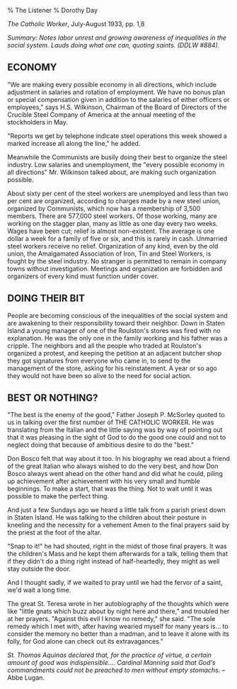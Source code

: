 % The Listener
% Dorothy Day

*The Catholic Worker*, July-August 1933, pp. 1,8

*Summary: Notes labor unrest and growing awareness of inequalities in
the social system. Lauds doing what one can, quoting saints. (DDLW
\#884).*

ECONOMY
-------

"We are making every possible economy in all directions, which include
adjustment in salaries and rotation of employment. We have no bonus plan
or special compensation given in addition to the salaries of either
officers or employees," says H.S. Wilkinson, Chairman of the Board of
Directors of the Crucible Steel Company of America at the annual meeting
of the stockholders in May.

"Reports we get by telephone indicate steel operations this week showed
a marked increase all along the line," he added.

Meanwhile the Communists are busily doing their best to organize the
steel industry. Low salaries and unemployment, the "every possible
economy in all directions" Mr. Wilkinson talked about, are making such
organization possible.

About sixty per cent of the steel workers are unemployed and less than
two per cent are organized, according to charges made by a new steel
union, organized by Communists, which now has a membership of 3,500
members. There are 577,000 steel workers. Of those working, many are
working on the stagger plan, many as little as one day every two weeks.
Wages have been cut; relief is almost non-existent. The average is one
dollar a week for a family of five or six, and this is rarely in cash.
Unmarried steel workers receive no relief. Organization of any kind,
even by the old union, the Amalgamated Association of Iron, Tin and
Steel Workers, is fought by the steel industry. No stranger is permitted
to remain in company towns without investigation. Meetings and
organization are forbidden and organizers of every kind must function
under cover.

DOING THEIR BIT
---------------

People are becoming conscious of the inequalities of the social system
and are awakening to their responsibility toward their neighbor. Down in
Staten Island a young manager of one of the Roulston's stores was fired
with no explanation. He was the only one in the family working and his
father was a cripple. The neighbors and all the people who traded at
Roulston's organized a protest, and keeping the petition at an adjacent
butcher shop they got signatures from everyone who came in, to send to
the management of the store, asking for his reinstatement. A year or so
ago they would not have been so alive to the need for social action.

BEST OR NOTHING?
----------------

"The best is the enemy of the good," Father Joseph P. McSorley quoted to
us in talking over the first number of THE CATHOLIC WORKER. He was
translating from the Italian and the little saying was by way of
pointing out that it was pleasing in the sight of God to do the good one
could and not to neglect doing that because of ambitious desire to do
the "best."

Don Bosco felt that way about it too. In his biography we read about a
friend of the great Italian who always wished to do the very best, and
how Don Bosco always went ahead on the other hand and did what he could,
piling up achievement after achievement with his very small and humble
beginnings. To make a start, that was the thing. Not to wait until it
was possible to make the perfect thing.

And just a few Sundays ago we heard a little talk from a parish priest
down in Staten Island. He was talking to the children about their
posture in kneeling and the necessity for a vehement Amen to the final
prayers said by the priest at the foot of the altar.

"Snap to it!" he had shouted, right in the midst of those final prayers.
It was the children's Mass and he kept them afterwards for a talk,
telling them that if they didn't do a thing right instead of
half-heartedly, they might as well stay outside the door.

And I thought sadly, if we waited to pray until we had the fervor of a
saint, we'd wait a long time.

The great St. Teresa wrote in her autobiography of the thoughts which
were like "little gnats which buzz about by night here and there," and
troubled her at her prayers. "Against this evil I know no remedy," she
said. "The sole remedy which I met with, after having wearied myself for
many years is… to consider the memory no better than a madman, and to
leave it alone with its folly, for God alone can check out its
extravagances."

*St. Thomas Aquinas declared that, for the practice of virtue, a certain
amount of good was indispensible…. Cardinal Manning said that God's
commandments could not be preached to men without empty stomachs.* –
Abbe Lugan.

